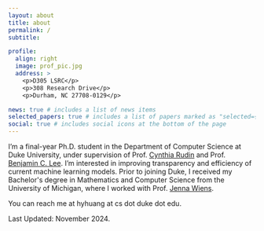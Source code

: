 ```yaml
---
layout: about
title: about
permalink: /
subtitle: 

profile:
  align: right
  image: prof_pic.jpg
  address: >
    <p>D305 LSRC</p>
    <p>308 Research Drive</p>
    <p>Durham, NC 27708-0129</p>

news: true # includes a list of news items
selected_papers: true # includes a list of papers marked as "selected={true}"
social: true # includes social icons at the bottom of the page
---
```


I’m a final-year Ph.D. student in the Department of Computer Science at Duke University, under supervision of Prof. [Cynthia Rudin](https://users.cs.duke.edu/~cynthia/) and Prof. [Benjamin C. Lee](https://www.seas.upenn.edu/~leebcc/). I’m interested in improving transparency and efficiency of current machine learning models. Prior to joining Duke, I received my Bachelor's degree in Mathematics and Computer Science from the University of Michigan, where I worked with Prof. [Jenna Wiens](http://www-personal.umich.edu/~wiensj/).

You can reach me at hyhuang at cs dot duke dot edu.

Last Updated: November 2024.
